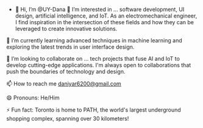 - 👋 Hi, I’m @UY-Dana
👀 I’m interested in ... software development, UI design, artificial intelligence, and IoT. As an electromechanical engineer, I find inspiration in the intersection of these fields and how they can be leveraged to create innovative solutions.

🌱 I’m currently learning advanced techniques in machine learning and exploring the latest trends in user interface design.

💞️ I’m looking to collaborate on ... tech projects that fuse AI and IoT to develop cutting-edge applications. I'm always open to collaborations that push the boundaries of technology and design.

📫 How to reach me daniyar6200@gmail.com

😄 Pronouns: He/Him

⚡ Fun fact: Toronto is home to PATH, the world's largest underground shopping complex, spanning over 30 kilometers!
<!---
UY-Dana/UY-Dana is a ✨ special ✨ repository because its `README.md` (this file) appears on your GitHub profile.
You can click the Preview link to take a look at your changes.
--->
